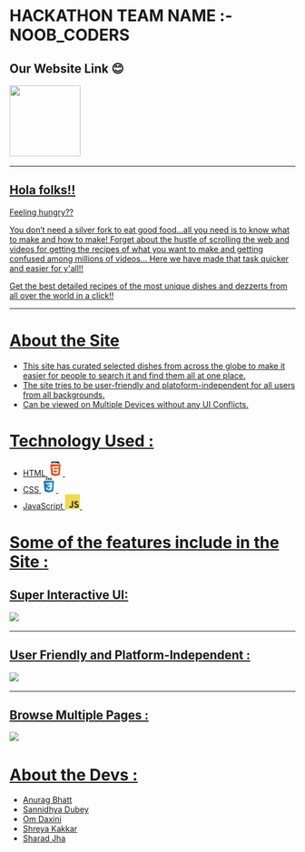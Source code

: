 # HACKATHON TEAM NAME :- NOOB_CODERS

 ## Our Website Link 😊
 
 <a href = "https://theguydangerous.github.io/Hackathon-noob_coders"> <img src = "https://raw.githubusercontent.com/anurag-bhatt/Hackathon-noob_coders/master/Readme%20files/FoodCodersLogo.png" height = "125px" width = "125px" > </img>
 
<hr>

<h2> Hola folks!! </h2>
Feeling hungry??

You don’t need a silver fork to eat good food...all you need is to know what to make and how to make!
Forget about the hustle of scrolling the web and videos for getting the recipes of what you want to make and getting confused among millions of videos...
Here we have made that task  quicker and easier for y'all!!

Get the best detailed recipes of the most unique dishes and dezzerts from all over the world in a click!!
<hr>

# About the Site

- This site has curated selected dishes from across the globe to make it easier for people to search it and find them all at one place.
- The site tries to be user-friendly and platoform-independent for all users from all backgrounds.
- Can be viewed on Multiple Devices without any UI Conflicts.

# Technology Used :
- HTML  <img height = "26px" src = "https://raw.githubusercontent.com/github/explore/80688e429a7d4ef2fca1e82350fe8e3517d3494d/topics/html/html.png"> <img>
- CSS  <img height = "26px" src = "https://raw.githubusercontent.com/github/explore/80688e429a7d4ef2fca1e82350fe8e3517d3494d/topics/css/css.png"> <img>
- JavaScript <img height = "26px" src = "https://raw.githubusercontent.com/github/explore/80688e429a7d4ef2fca1e82350fe8e3517d3494d/topics/javascript/javascript.png"> <img>


# Some of the features include in the Site :

## Super Interactive UI:

<img src = "https://raw.githubusercontent.com/anurag-bhatt/Hackathon-noob_coders/master/Readme%20files/Screenshot%202021-10-07%20140651.png"> </img>
<hr>

## User Friendly and Platform-Independent :

<img src = "https://raw.githubusercontent.com/anurag-bhatt/Hackathon-noob_coders/master/Readme%20files/page2.png"> </img>
<hr>

## Browse Multiple Pages :

<img src = "https://raw.githubusercontent.com/anurag-bhatt/Hackathon-noob_coders/master/Readme%20files/multiple%20pages.png"> </img>

# About the Devs :

- Anurag Bhatt
- Sannidhya Dubey
- Om Daxini
- Shreya Kakkar
- Sharad Jha 

